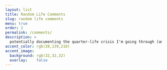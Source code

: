 ```yaml
---
layout: list
title: Random Life Comments
slug: random life comments
menu: true
order: 2
permalink: /comments/
description: >
  potentially documenting the quarter-life crisis I'm going through (am I 25 yet??)
accent_color: rgb(38,139,210)
accent_image:
  background: rgb(32,32,32)
  overlay:    false
---
```

